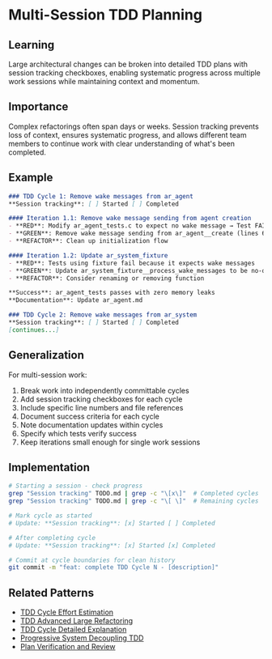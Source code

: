 # Multi-Session TDD Planning

## Learning
Large architectural changes can be broken into detailed TDD plans with session tracking checkboxes, enabling systematic progress across multiple work sessions while maintaining context and momentum.

## Importance
Complex refactorings often span days or weeks. Session tracking prevents loss of context, ensures systematic progress, and allows different team members to continue work with clear understanding of what's been completed.

## Example
```markdown
### TDD Cycle 1: Remove wake messages from ar_agent
**Session tracking**: [ ] Started [ ] Completed

#### Iteration 1.1: Remove wake message sending from agent creation
- **RED**: Modify ar_agent_tests.c to expect no wake message → Test FAILS
- **GREEN**: Remove wake message sending from ar_agent__create (lines 65-71)
- **REFACTOR**: Clean up initialization flow

#### Iteration 1.2: Update ar_system_fixture
- **RED**: Tests using fixture fail because it expects wake messages
- **GREEN**: Update ar_system_fixture__process_wake_messages to be no-op
- **REFACTOR**: Consider renaming or removing function

**Success**: ar_agent_tests passes with zero memory leaks
**Documentation**: Update ar_agent.md

### TDD Cycle 2: Remove wake messages from ar_system
**Session tracking**: [ ] Started [ ] Completed
[continues...]
```

## Generalization
For multi-session work:
1. Break work into independently committable cycles
2. Add session tracking checkboxes for each cycle
3. Include specific line numbers and file references
4. Document success criteria for each cycle
5. Note documentation updates within cycles
6. Specify which tests verify success
7. Keep iterations small enough for single work sessions

## Implementation
```bash
# Starting a session - check progress
grep "Session tracking" TODO.md | grep -c "\[x\]"  # Completed cycles
grep "Session tracking" TODO.md | grep -c "\[ \]"  # Remaining cycles

# Mark cycle as started
# Update: **Session tracking**: [x] Started [ ] Completed

# After completing cycle
# Update: **Session tracking**: [x] Started [x] Completed

# Commit at cycle boundaries for clean history
git commit -m "feat: complete TDD Cycle N - [description]"
```

## Related Patterns
- [TDD Cycle Effort Estimation](tdd-cycle-effort-estimation.md)
- [TDD Advanced Large Refactoring](tdd-advanced-large-refactoring.md)
- [TDD Cycle Detailed Explanation](tdd-cycle-detailed-explanation.md)
- [Progressive System Decoupling TDD](progressive-system-decoupling-tdd.md)
- [Plan Verification and Review](plan-verification-and-review.md)